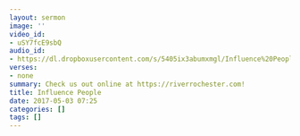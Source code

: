 ```yaml
---
layout: sermon
image: ''
video_id:
- uSY7fcE9sbQ
audio_id:
- https://dl.dropboxusercontent.com/s/5405ix3abumxmgl/Influence%20People%20-%20from%20YouTube.mp3?dl=0
verses:
- none
summary: Check us out online at https://riverrochester.com!
title: Influence People
date: 2017-05-03 07:25
categories: []
tags: []
---
```

